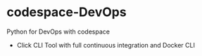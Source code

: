 # codespace-DevOps
Python for DevOps with codespace

* Click CLI Tool with full continuous integration and Docker CLI
